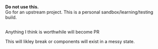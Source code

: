 ##
**Do not use this.**  
Go for an upstream project.
This is a personal sandbox/learning/testing build.
##  
Anything I think is worthwhile will become PR

This will likley break or components will exist in a messy state.
